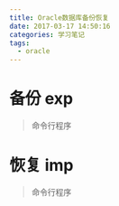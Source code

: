 ```yaml
---
title: Oracle数据库备份恢复
date: 2017-03-17 14:50:16
categories: 学习笔记
tags:
  - oracle
---
```


# 备份 **exp**
> 命令行程序

# 恢复 **imp**
> 命令行程序
